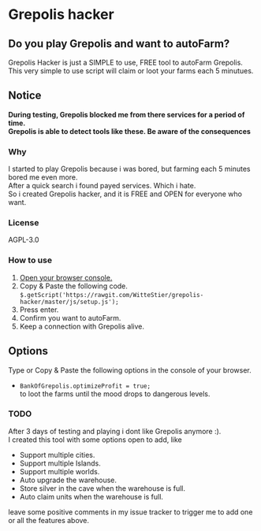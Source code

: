 Grepolis hacker
===============

## Do you play Grepolis and want to autoFarm?

Grepolis Hacker is just a SIMPLE to use, FREE tool to autoFarm Grepolis.  
This very simple to use script will claim or loot your farms each 5 minutues.

## Notice

**During testing, Grepolis blocked me from there services for a period of time.  
Grepolis is able to detect tools like these. Be aware of the consequences**

### Why

I started to play Grepolis because i was bored, but farming each 5 minutes bored me even more.  
After a quick search i found payed services. Which i hate.  
So i created Grepolis hacker, and it is FREE and OPEN for everyone who want.

### License

AGPL-3.0

### How to use

1. [Open your browser console.](https://www.google.com/search?q=how+to+open+the+browser+console)
2. Copy & Paste the following code.  
   `$.getScript('https://rawgit.com/WitteStier/grepolis-hacker/master/js/setup.js');`
3. Press enter.
4. Confirm you want to autoFarm.
5. Keep a connection with Grepolis alive.

## Options

Type or Copy & Paste the following options in the console of your browser.

- `BankOfGrepolis.optimizeProfit = true;`  
  to loot the farms until the mood drops to dangerous levels.

### TODO

After 3 days of testing and playing i dont like Grepolis anymore :).  
I created this tool with some options open to add, like 

- Support multiple cities.
- Support multiple Islands.
- Support multiple worlds.
- Auto upgrade the warehouse.
- Store silver in the cave when the warehouse is full.
- Auto claim units when the warehouse is full.

leave some positive comments in my issue tracker to trigger me to add one or all the features above.